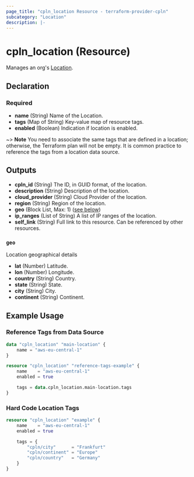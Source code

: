 ```yaml
---
page_title: "cpln_location Resource - terraform-provider-cpln"
subcategory: "Location"
description: |-
---
```


# cpln_location (Resource)

Manages an org's [Location](https://docs.controlplane.com/reference/location).

## Declaration

### Required

- **name** (String) Name of the Location.
- **tags** (Map of String) Key-value map of resource tags.
- **enabled** (Boolean) Indication if location is enabled.

~> **Note** You need to associate the same tags that are defined in a location; otherwise, the Terraform plan will not be empty. It is common practice to reference the tags from a location data source.

## Outputs

- **cpln_id** (String) The ID, in GUID format, of the location.
- **description** (String) Description of the location.
- **cloud_provider** (String) Cloud Provider of the location.
- **region** (String) Region of the location.
- **geo** (Block List, Max: 1) ([see below](#nestedblock--geo))
- **ip_ranges** (List of String) A list of IP ranges of the location.
- **self_link** (String) Full link to this resource. Can be referenced by other resources.

<a id="nestedblock--geo"></a>

### `geo`

Location geographical details

- **lat** (Number) Latitude.
- **lon** (Number) Longitude.
- **country** (String) Country.
- **state** (String) State.
- **city** (String) City.
- **continent** (String) Continent.

## Example Usage

### Reference Tags from Data Source

```terraform
data "cpln_location" "main-location" {
    name = "aws-eu-central-1"
}

resource "cpln_location" "reference-tags-example" {
    name    = "aws-eu-central-1"
    enabled = true

    tags = data.cpln_location.main-location.tags
}
```

### Hard Code Location Tags

```terraform
resource "cpln_location" "example" {
    name    = "aws-eu-central-1"
    enabled = true

    tags = {
        "cpln/city"      = "Frankfurt"
        "cpln/continent" = "Europe"
        "cpln/country"   = "Germany"
    }
}
```